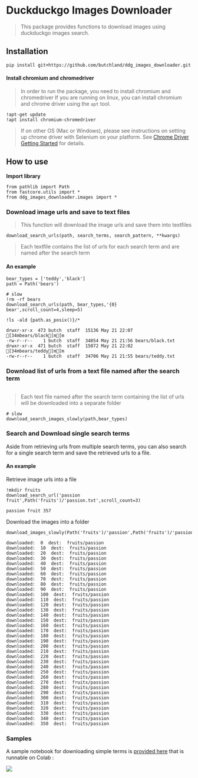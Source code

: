 # Duckduckgo Images Downloader
> This package provides functions to download images using duckduckgo images search.


## Installation

`pip install git+https://github.com/butchland/ddg_images_downloader.git`

#### Install chromium and chromedriver
> In order to run the package, you need to install chromium and chromedriver
> If you are running on linux, you can install chromium and chrome driver using the `apt` tool.
>
```
!apt-get update
!apt install chromium-chromedriver
```
> If on other OS (Mac or Windows), please see instructions on setting up chrome driver with Selenium on 
> your platform.
> See [Chrome Driver Getting Started](https://chromedriver.chromium.org/getting-started) for details.

## How to use

**Import library**

```
from pathlib import Path
from fastcore.utils import *
from ddg_images_downloader.images import *
```

### Download image urls and save to text files
> This function will download the image urls and save them into textfiles
```
download_search_urls(path, search_terms, search_pattern, **kwargs)
```
> Each textfile contains the list of urls for each search term and are named after the search term 

#### An example

```
bear_types = ['teddy','black']
path = Path('bears')
```

```
# slow
!rm -rf bears
download_search_urls(path, bear_types,'{0} bear',scroll_count=4,sleep=5)
```

```
!ls -ald {path.as_posix()}/*
```

    drwxr-xr-x  473 butch  staff  15136 May 21 22:07 [34mbears/black[m[m
    -rw-r--r--    1 butch  staff  34854 May 21 21:56 bears/black.txt
    drwxr-xr-x  471 butch  staff  15072 May 21 22:02 [34mbears/teddy[m[m
    -rw-r--r--    1 butch  staff  34706 May 21 21:55 bears/teddy.txt


### Download list of urls from a text file named after the search term
```download_search_images_slowly(path,search_terms)
```
> Each text file named after the search term containing the list of urls will
> be downloaded into a separate folder

```
# slow
download_search_images_slowly(path,bear_types)
```

### Search and Download  single search terms

Aside from retrieving urls from multiple search terms, you can also search for
a single search term and save the retrieved urls to a file.

#### An example

Retrieve image urls into a file

```
!mkdir fruits
download_search_url('passion fruit',Path('fruits')/'passion.txt',scroll_count=3)
```

    passion fruit 357


Download the images into a folder

```
download_images_slowly(Path('fruits')/'passion',Path('fruits')/'passion.txt')
```

    downloaded:  0  dest:  fruits/passion
    downloaded:  10  dest:  fruits/passion
    downloaded:  20  dest:  fruits/passion
    downloaded:  30  dest:  fruits/passion
    downloaded:  40  dest:  fruits/passion
    downloaded:  50  dest:  fruits/passion
    downloaded:  60  dest:  fruits/passion
    downloaded:  70  dest:  fruits/passion
    downloaded:  80  dest:  fruits/passion
    downloaded:  90  dest:  fruits/passion
    downloaded:  100  dest:  fruits/passion
    downloaded:  110  dest:  fruits/passion
    downloaded:  120  dest:  fruits/passion
    downloaded:  130  dest:  fruits/passion
    downloaded:  140  dest:  fruits/passion
    downloaded:  150  dest:  fruits/passion
    downloaded:  160  dest:  fruits/passion
    downloaded:  170  dest:  fruits/passion
    downloaded:  180  dest:  fruits/passion
    downloaded:  190  dest:  fruits/passion
    downloaded:  200  dest:  fruits/passion
    downloaded:  210  dest:  fruits/passion
    downloaded:  220  dest:  fruits/passion
    downloaded:  230  dest:  fruits/passion
    downloaded:  240  dest:  fruits/passion
    downloaded:  250  dest:  fruits/passion
    downloaded:  260  dest:  fruits/passion
    downloaded:  270  dest:  fruits/passion
    downloaded:  280  dest:  fruits/passion
    downloaded:  290  dest:  fruits/passion
    downloaded:  300  dest:  fruits/passion
    downloaded:  310  dest:  fruits/passion
    downloaded:  320  dest:  fruits/passion
    downloaded:  330  dest:  fruits/passion
    downloaded:  340  dest:  fruits/passion
    downloaded:  350  dest:  fruits/passion


### Samples

A sample notebook for downloading simple terms is [provided here](https://github.com/butchland/ddg_images_downloader/blob/master/samples/ddg_images_downloader_example.ipynb) that is runnable on Colab : 

[![](https://camo.githubusercontent.com/52feade06f2fecbf006889a904d221e6a730c194/68747470733a2f2f636f6c61622e72657365617263682e676f6f676c652e636f6d2f6173736574732f636f6c61622d62616467652e737667)](https://colab.research.google.com/github/butchland/ddg_images_downloader/blob/master/samples/ddg_images_downloader_example.ipynb)
